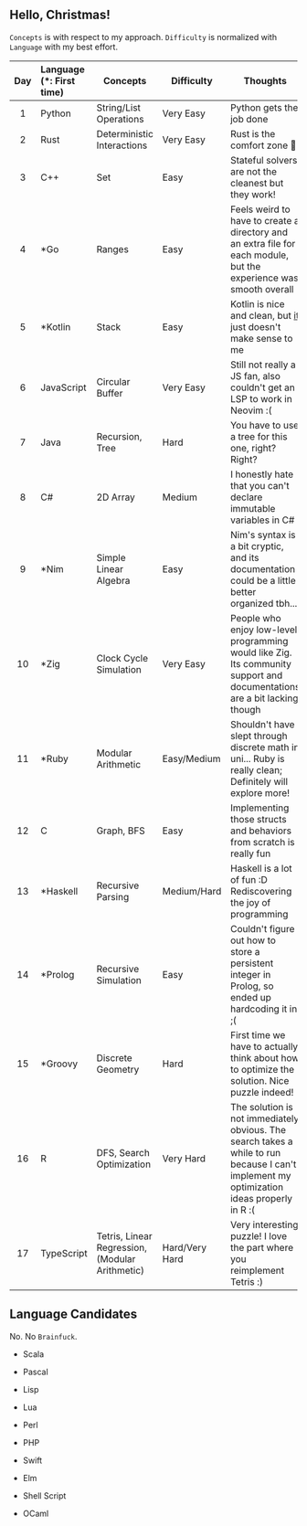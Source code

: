 ## Hello, Christmas!

`Concepts` is with respect to my approach. `Difficulty` is normalized with `Language` with my best effort.

| Day | Language (\*: First time) | Concepts                                        | Difficulty     | Thoughts                                                                                                                                                     |
| :-: | :------------------------ | ----------------------------------------------- | -------------- | ------------------------------------------------------------------------------------------------------------------------------------------------------------ |
|  1  | Python                    | String/List Operations                          | Very Easy      | Python gets the job done                                                                                                                                     |
|  2  | Rust                      | Deterministic Interactions                      | Very Easy      | Rust is the comfort zone 🦀                                                                                                                                  |
|  3  | C++                       | Set                                             | Easy           | Stateful solvers are not the cleanest but they work!                                                                                                         |
|  4  | \*Go                      | Ranges                                          | Easy           | Feels weird to have to create a directory and an extra file for each module, but the experience was smooth overall                                           |
|  5  | \*Kotlin                  | Stack                                           | Easy           | Kotlin is nice and clean, but [it](https://github.com/LittleGents/advent-of-code-2022-pun/blob/main/days1-9/day5/main.kt#L132) just doesn't make sense to me |
|  6  | JavaScript                | Circular Buffer                                 | Very Easy      | Still not really a JS fan, also couldn't get an LSP to work in Neovim :(                                                                                     |
|  7  | Java                      | Recursion, Tree                                 | Hard           | You have to use a tree for this one, right? Right?                                                                                                           |
|  8  | C#                        | 2D Array                                        | Medium         | I honestly hate that you can't declare immutable variables in C#                                                                                             |
|  9  | \*Nim                     | Simple Linear Algebra                           | Easy           | Nim's syntax is a bit cryptic, and its documentation could be a little better organized tbh...                                                               |
| 10  | \*Zig                     | Clock Cycle Simulation                          | Very Easy      | People who enjoy low-level programming would like Zig. Its community support and documentations are a bit lacking though                                     |
| 11  | \*Ruby                    | Modular Arithmetic                              | Easy/Medium    | Shouldn't have slept through discrete math in uni... Ruby is really clean; Definitely will explore more!                                                     |
| 12  | C                         | Graph, BFS                                      | Easy           | Implementing those structs and behaviors from scratch is really fun                                                                                          |
| 13  | \*Haskell                 | Recursive Parsing                               | Medium/Hard    | Haskell is a lot of fun :D Rediscovering the joy of programming                                                                                              |
| 14  | \*Prolog                  | Recursive Simulation                            | Easy           | Couldn't figure out how to store a persistent integer in Prolog, so ended up hardcoding it in ;(                                                             |
| 15  | \*Groovy                  | Discrete Geometry                               | Hard           | First time we have to actually think about how to optimize the solution. Nice puzzle indeed!                                                                 |
| 16  | R                         | DFS, Search Optimization                        | Very Hard      | The solution is not immediately obvious. The search takes a while to run because I can't implement my optimization ideas properly in R :(                    |
| 17  | TypeScript                | Tetris, Linear Regression, (Modular Arithmetic) | Hard/Very Hard | Very interesting puzzle! I love the part where you reimplement Tetris :)                                                                                     |

## Language Candidates

No. No `Brainfuck`.

-   Scala

-   Pascal

-   Lisp

-   Lua

-   Perl

-   PHP

-   Swift

-   Elm

-   Shell Script

-   OCaml
